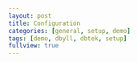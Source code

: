 ```yaml
---
layout: post
title: Configuration
categories: [general, setup, demo]
tags: [demo, dbyll, dbtek, setup]
fullview: true
---
```

